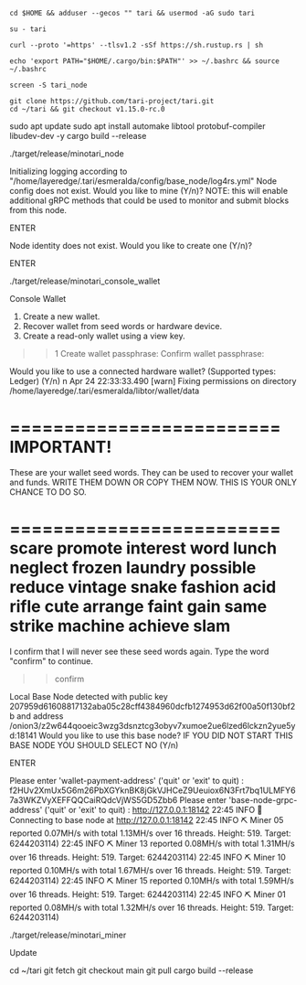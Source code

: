 ```shell
cd $HOME && adduser --gecos "" tari && usermod -aG sudo tari
```

```shell
su - tari
```

```shell
curl --proto '=https' --tlsv1.2 -sSf https://sh.rustup.rs | sh
```

```shell
echo 'export PATH="$HOME/.cargo/bin:$PATH"' >> ~/.bashrc && source ~/.bashrc
```

```shell
screen -S tari_node
```

```shell
git clone https://github.com/tari-project/tari.git
cd ~/tari && git checkout v1.15.0-rc.0
```

sudo apt update
sudo apt install automake libtool protobuf-compiler libudev-dev -y
cargo build --release

./target/release/minotari_node

Initializing logging according to "/home/layeredge/.tari/esmeralda/config/base_node/log4rs.yml"
Node config does not exist.
Would you like to mine (Y/n)?
NOTE: this will enable additional gRPC methods that could be used to monitor and submit blocks from this node.

ENTER

Node identity does not exist.
Would you like to create one (Y/n)?

ENTER



./target/release/minotari_console_wallet

Console Wallet

1. Create a new wallet.
2. Recover wallet from seed words or hardware device.
3. Create a read-only wallet using a view key.
>> 1
Create wallet passphrase:
Confirm wallet passphrase:

Would you like to use a connected hardware wallet? (Supported types: Ledger) (Y/n)
n
Apr 24 22:33:33.490 [warn] Fixing permissions on directory /home/layeredge/.tari/esmeralda/libtor/wallet/data

=========================
       IMPORTANT!
=========================
These are your wallet seed words.
They can be used to recover your wallet and funds.
WRITE THEM DOWN OR COPY THEM NOW. THIS IS YOUR ONLY CHANCE TO DO SO.

=========================
scare promote interest word lunch neglect frozen laundry possible reduce vintage snake fashion acid rifle cute arrange faint gain same strike machine achieve slam
=========================

I confirm that I will never see these seed words again.
Type the word "confirm" to continue.
>> confirm


Local Base Node detected with public key 207959d61608817132aba05c28cff4384960dcfb1274953d62f00a50f130bf2b and address /onion3/z2w644qooeic3wzg3dsnztcg3obyv7xumoe2ue6lzed6lckzn2yue5yd:18141
Would you like to use this base node? IF YOU DID NOT START THIS BASE NODE YOU SHOULD SELECT NO (Y/n)

ENTER

Please enter 'wallet-payment-address' ('quit' or 'exit' to quit) : f2HUv2XmUx5G6m26PbXGYknBK8jGkVJHCeZ9Ueuiox6N3Frt7bq1ULMFY67a3WKZVyXEFFQQCaiRQdcVjWS5GD5Zbb6
Please enter 'base-node-grpc-address' ('quit' or 'exit' to quit) : http://127.0.0.1:18142
22:45 INFO  👛 Connecting to base node at http://127.0.0.1:18142
22:45 INFO  ⛏ Miner 05 reported 0.07MH/s with total 1.13MH/s over 16 threads. Height: 519. Target: 6244203114)
22:45 INFO  ⛏ Miner 13 reported 0.08MH/s with total 1.31MH/s over 16 threads. Height: 519. Target: 6244203114)
22:45 INFO  ⛏ Miner 10 reported 0.10MH/s with total 1.67MH/s over 16 threads. Height: 519. Target: 6244203114)
22:45 INFO  ⛏ Miner 15 reported 0.10MH/s with total 1.59MH/s over 16 threads. Height: 519. Target: 6244203114)
22:45 INFO  ⛏ Miner 01 reported 0.08MH/s with total 1.32MH/s over 16 threads. Height: 519. Target: 6244203114)



./target/release/minotari_miner

Update

cd ~/tari
git fetch
git checkout main
git pull
cargo build --release
